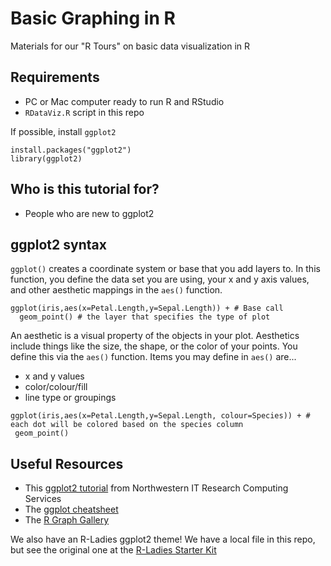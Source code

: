 # Basic Graphing in R 
  
Materials for our "R Tours" on basic data visualization in R

## Requirements
- PC or Mac computer ready to run R and RStudio    
- `RDataViz.R` script in this repo  
  
If possible, install `ggplot2`  
  
```
install.packages("ggplot2")
library(ggplot2) 
```
  
## Who is this tutorial for? 
- People who are new to ggplot2   
  

## ggplot2 syntax  
  
`ggplot()` creates a coordinate system or base that you add layers to. In this function, you define the data set you are using, your x and y axis values, and other aesthetic mappings in the `aes()` function.  
  
  
```
ggplot(iris,aes(x=Petal.Length,y=Sepal.Length)) + # Base call
  geom_point() # the layer that specifies the type of plot
```
   
An aesthetic is a visual property of the objects in your plot. Aesthetics include things like the size, the shape, or the color of your points. You define this via the `aes()` function. Items you may define in `aes()` are...  
  
- x and y values  
- color/colour/fill  
- line type or groupings  
    
 ```
 ggplot(iris,aes(x=Petal.Length,y=Sepal.Length, colour=Species)) + # each dot will be colored based on the species column
  geom_point()
 ```
  
  
## Useful Resources  
  
- This [ggplot2 tutorial](https://github.com/nuitrcs/r_ggplot_july2018) from Northwestern IT Research Computing Services  
- The [ggplot cheatsheet](https://www.rstudio.com/wp-content/uploads/2016/11/ggplot2-cheatsheet-2.1.pdf)   
- The [R Graph Gallery](https://www.r-graph-gallery.com/)  
  
  
We also have an R-Ladies ggplot2 theme! We have a local file in this repo, but see the original one at the [R-Ladies Starter Kit](https://github.com/rladies/starter-kit/blob/master/rladiesggplot2theme.R)  
 

